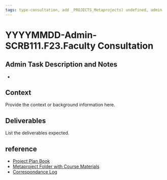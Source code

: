 ```yaml
---
tags: type-consultation, add _PROJECTS_Metaprojects) undefined, admin
---
```


# YYYYMMDD-Admin-SCRB111.F23.Faculty Consultation

## Admin Task Description and Notes
* 

## Context
Provide the context or background information here.

## Deliverables
List the deliverables expected.


## reference
* [Project Plan Book](https://hackmd.io/@ll-23-24/S1F5pxrR3)
* [Metaproject Folder with Course Materials](https://drive.google.com/drive/folders/194JZlv4Ajf5qmQY51EFoYGiXBrTb7AM2)
* [Correspondance Log](https://drive.google.com/drive/folders/1X-M7RNbGCHlTWYhSqnK7aVakHwwXODTU?usp=drive_link)

